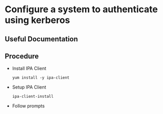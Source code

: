 # Configure a system to authenticate using kerberos

## Useful Documentation

## Procedure

- Install IPA Client

      yum install -y ipa-client

- Setup IPA Client

      ipa-client-install

- Follow prompts